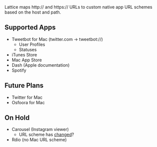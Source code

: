 Lattice maps http:// and https:// URLs to custom native app URL schemes based on the host and path.

Supported Apps
--------------
* Tweetbot for Mac (twitter.com -> tweetbot://)
    * User Profiles
    * Statuses
* iTunes Store
* Mac App Store
* Dash (Apple documentation)
* Spotify
   
Future Plans
------------
* Twitter for Mac
* Osfoora for Mac

On Hold
-------
* Carousel (Instagram viewer)
   * URL scheme has [changed](https://twitter.com/jordanekay/statuses/239994528889729024)?
* Rdio (no Mac URL scheme)